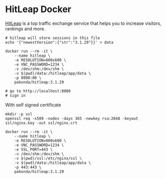 # HitLeap Docker

[HitLeap](https://hitleap.com/by/pkd) is a top traffic exchange service that helps you to increase visitors, rankings and more.

```shell
# hitleap will store sessions in this file
echo '{"newestVersion":{"str":"3.1.29"}}' > data

docker run --rm -it \
    --name hitleap \
    -e RESOLUTION=800x600 \
    -e VNC_PASSWORD=1234 \
    -v /dev/shm:/dev/shm \
    -v $(pwd)/data:/hitleap/app/data \
    -p 8080:80 \
    pakonda/hitleap:3.1.29

# go to http://localhost:8080
# sign in
```

With self signed certificate

```shell
mkdir -p ssl
openssl req -x509 -nodes -days 365 -newkey rsa:2048 -keyout ssl/nginx.key -out ssl/nginx.crt

docker run --rm -it \
    --name hitleap \
    -e RESOLUTION=800x600 \
    -e VNC_PASSWORD=1234 \
    -e SSL_PORT=443 \
    -v /dev/shm:/dev/shm \
    -v $(pwd)/ssl:/etc/nginx/ssl \
    -v $(pwd)/data:/hitleap/app/data \
    -p 443:443 \
    pakonda/hitleap:3.1.29
```
